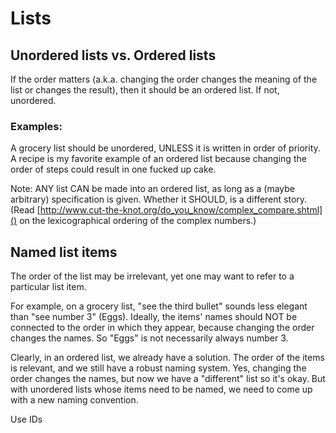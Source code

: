# Lists #
## Unordered lists vs. Ordered lists ##
If the order matters (a.k.a. changing the order changes the meaning of the list or changes the result), then it should be an ordered list. If not, unordered.

### Examples: ###
A grocery list should be unordered, UNLESS it is written in order of priority. A recipe is my favorite example of an ordered list because changing the order of steps could result in one fucked up cake.

Note: ANY list CAN be made into an ordered list, as long as a (maybe arbitrary) specification is given. Whether it SHOULD, is a different story. (Read [http://www.cut-the-knot.org/do_you_know/complex_compare.shtml]() on the lexicographical ordering of the complex numbers.)

## Named list items ##
The order of the list may be irrelevant, yet one may want to refer to a particular list item.

For example, on a grocery list, "see the third bullet" sounds less elegant than "see number 3" (Eggs). Ideally, the items' names should NOT be connected to the order in which they appear, because changing the order changes the names. So "Eggs" is not necessarily always number 3.

Clearly, in an ordered list, we already have a solution. The order of the items is relevant, and we still have a robust naming system. Yes, changing the order changes the names, but now we have a "different" list so it's okay. But with unordered lists whose items need to be named, we need to come up with a new naming convention.

Use IDs
